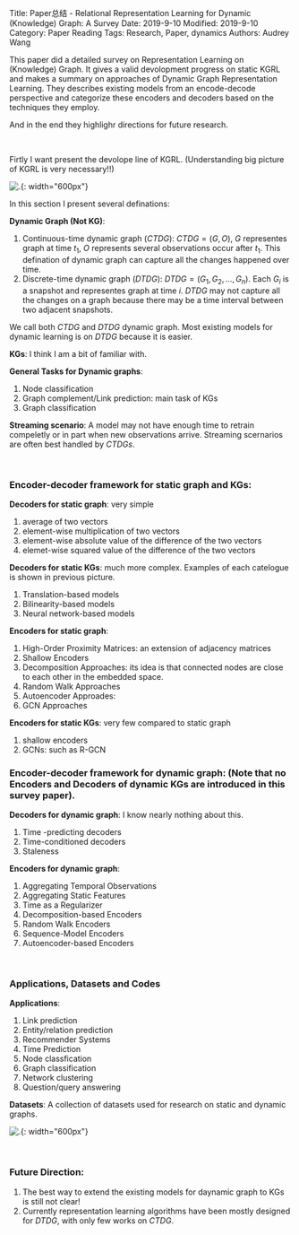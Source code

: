 Title: Paper总结 - Relational Representation Learning for Dynamic (Knowledge) Graph: A Survey
Date: 2019-9-10
Modified: 2019-9-10
Category: Paper Reading
Tags: Research, Paper, dynamics
Authors: Audrey Wang

This paper did a detailed survey on Representation Learning on (Knowledge) Graph. It gives a valid devolopment progress on static KGRL and makes a summary on approaches of Dynamic Graph Representation Learning. They describes existing models from an encode-decode perspective and categorize these encoders and decoders based on the techniques they employ.

And in the end they highlighr directions for future research.

<br />

Firtly I want present the devolope line of KGRL. (Understanding big picture of KGRL is very necessary!!)

![.]({static}/pictures/survey_dynamic/1.png){: width="600px"}

In this section I present several definations:

**Dynamic Graph (Not KG)**:

1. Continuous-time dynamic graph ($CTDG$): $CTDG = (G,O)$, $G$ representes graph at time $t_1$, $O$ represents several observations occur after $t_1$. This defination of dynamic graph can capture all the changes happened over time.
2. Discrete-time dynamic graph ($DTDG$): $DTDG = (G_1, G_2, ..., G_n)$. Each $G_i$ is a snapshot and representes graph at time $i$. $DTDG$ may not capture all the changes on a graph because there may be a time interval between two adjacent snapshots.

We call both $CTDG$ and $DTDG$ dynamic graph. Most existing models for dynamic learning is on $DTDG$ because it is easier.

**KGs**: I think I am a bit of familiar with.

**General Tasks for Dynamic graphs**:

1. Node classification
2. Graph complement/Link prediction: main task of KGs
3. Graph classification

**Streaming scenario**: A model may not have enough time to retrain compeletly or in part when new observations arrive. Streaming scernarios are often best handled by $CTDGs$.

<br />

### Encoder-decoder framework for static graph and KGs:
**Decoders for static graph**: very simple

1. average of two vectors
2. element-wise multiplication of two vectors
3. element-wise absolute value of the difference of the two vectors
4. elemet-wise squared value of the difference of the two vectors

**Decoders for static KGs**: much more complex. Examples of each catelogue is shown in previous picture.

1. Translation-based models
2. Bilinearity-based models
3. Neural network-based models 

**Encoders for static graph**:

1. High-Order Proximity Matrices: an extension of adjacency matrices
2. Shallow Encoders
3. Decomposition Approaches: its idea is that connected nodes are close to each other in the embedded space.
4. Random Walk Approaches
5. Autoencoder Approades:
6. GCN Approaches

**Encoders for static KGs**: very few compared to static graph

1. shallow encoders
2. GCNs: such as R-GCN

### Encoder-decoder framework for dynamic graph: (Note that no Encoders and Decoders of dynamic KGs are introduced in this survey paper).

**Decoders for dynamic graph**: I know nearly nothing about this.

1. Time -predicting decoders
2. Time-conditioned decoders
3. Staleness

**Encoders for dynamic graph**:

1. Aggregating Temporal Observations
2. Aggregating Static Features
3. Time as a Regularizer
4. Decomposition-based Encoders
5. Random Walk Encoders
6. Sequence-Model Encoders
7. Autoencoder-based Encoders

<br />

### Applications, Datasets and Codes
**Applications**:

1. Link prediction
2. Entity/relation prediction
3. Recommender Systems
4. Time Prediction
5. Node classfication
6. Graph classification
7. Network clustering
8. Question/query answering

**Datasets**: A collection of datasets used for research on static and dynamic graphs. 

![.]({static}/pictures/survey_dynamic/2.png){: width="600px"}

<br />

### Future Direction:

1. The best way to extend the existing models for daynamic graph to KGs is still not clear! 
2. Currently representation learning algorithms have been mostly designed for $DTDG$, with only few works on $CTDG$. 
